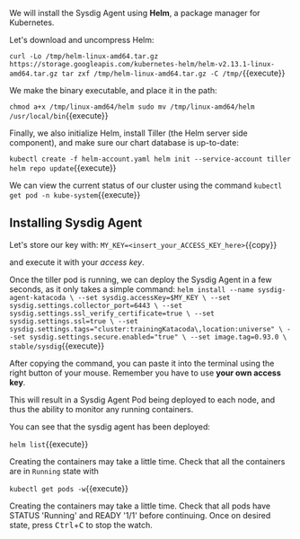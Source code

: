 
We will install the Sysdig Agent using **Helm**, a package manager for Kubernetes.

Let's download and uncompress Helm:

`curl -Lo /tmp/helm-linux-amd64.tar.gz https://storage.googleapis.com/kubernetes-helm/helm-v2.13.1-linux-amd64.tar.gz
tar zxf /tmp/helm-linux-amd64.tar.gz -C /tmp/`{{execute}}

We make the binary executable, and place it in the path:

`chmod a+x /tmp/linux-amd64/helm
sudo mv /tmp/linux-amd64/helm /usr/local/bin`{{execute}}

Finally, we also initialize Helm, install Tiller (the Helm server side component), and make sure our chart database is up-to-date:

`kubectl create -f helm-account.yaml
helm init --service-account tiller
helm repo update`{{execute}}

We can view the current status of our cluster using the command `kubectl get pod -n kube-system`{{execute}}

Installing Sysdig Agent
-----------------------

Let's store our key with:
`
MY_KEY=<insert_your_ACCESS_KEY_here>
`{{copy}}

and execute it with your *access key*.

Once the tiller pod is running, we can deploy the Sysdig Agent in a few seconds, as it only takes a simple command:
`
helm install --name sysdig-agent-katacoda \
    --set sysdig.accessKey=$MY_KEY \
    --set sysdig.settings.collector_port=6443 \
    --set sysdig.settings.ssl_verify_certificate=true \
    --set sysdig.settings.ssl=true \
    --set sysdig.settings.tags="cluster:trainingKatacoda\,location:universe" \
    --set sysdig.settings.secure.enabled="true" \
    --set image.tag=0.93.0 \
    stable/sysdig
`{{execute}}

After copying the command, you can paste it into the terminal using the right button of your mouse.  Remember you have to use **your own access key**.

This will result in a Sysdig Agent Pod being deployed to each node, and thus the ability to monitor any running containers.

You can see that the sysdig agent has been deployed:

`helm list`{{execute}}

Creating the containers may take a little time. Check that all the containers are in `Running` state with

`kubectl get pods -w`{{execute}}

Creating the containers may take a little time. Check that all pods have STATUS 'Running' and READY '1/1' before continuing. Once on desired state, press <kbd>Ctrl</kbd>+<kbd>C</kbd> to stop the watch.
